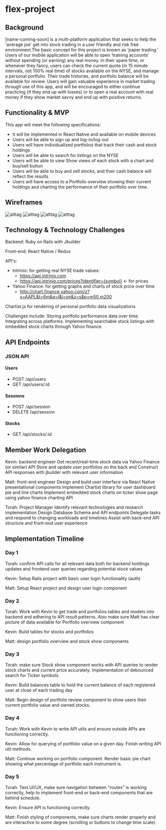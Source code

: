 # flex-project

## Background

[name-coming-soon] is a multi-platform application that seeks to help the 'average joe' get into stock trading in a user friendly and risk free environment.The basic concept for this project is known as ‘paper trading.’ Users of our mobile application will be able to open ‘training accounts’ without spending (or earning) any real money. In their spare time, or whenever they fancy, users can check the current quote (in 15 minute intervals, not 100% real time) of stocks available on the NYSE, and manage a personal portfolio. Their trade histories, and portfolio balance will be available for review. Users will gain valuable experience in market trading through use of this app, and will be encouraged to either continue practicing (if they end up with losses) or to open a real account with real money if they show market savvy and end up with positive returns.

## Functionality & MVP

This app will meet the following specifications:

* It will be implemented in React Native and available on mobile devices
* Users will be able to sign up and log-in/log-out
* Users will have individualized portfolios that track their cash and stock holdings
* Users will be able to search for listings on the NYSE
* Users will be able to view Show views of each stock with a chart and buy/sell button
* Users will be able to buy and sell stocks, and their cash balance will reflect the results
* Users will have access to a Portfolio overview showing their current holdings and charting the performance of their portfolio over time.

## Wireframes

![alttag](./wireframes/sign-up.png)
![alttag](./wireframes/portfolio-overview.png)
![alttag](./wireframes/portfolio-review.png)
![alttag](./wireframes/stock-show.png)

## Technology & Technology Challenges

Backend: Ruby on Rails with Jbuilder

Front-end: React Native / Redux

API's:
* Intrinio: for getting real NYSE trade values:
  * https://api.intrinio.com
  * https://api.intrinio.com/prices?identifier={symbol} <- for prices
* Yahoo Finance: for getting graphs and charts of stock price over time
  * http://chart.finance.yahoo.com/z?s=AAPL&t=6m&q=l&l=on&z=s&p=m50,m200


Chartist.js for rendering of personal portfolio data visualizations

Challenges include:
Storing portfolio performance data over time.
Integrating across platforms.
Implementing searchable stock listings with embedded stock charts through Yahoo finance.

## API Endpoints

### JSON API

#### Users
  * POST /api/users
  * GET /api/users/:id

#### Sessions
  * POST /api/session
  * DELETE /api/session

#### Stocks
  * GET /api/stocks/:id



## Member Work Delegation

Kevin: backend engineer
Get recent/real-time stock data via Yahoo Finance (or similar) API
Store and update user portfolios on the back end
Construct API responses with jbuilder with relevant user information

Matt: front-end engineer
Design and build user interface via React Native presentational components
Implement Chartist library for user dashboard pie and line charts
Implement embedded stock charts on ticker show page using yahoo finance charting API

Torah: Project Manager
Identify relevant technologies and research implementation
Design Database Schema and API endpoints
Delegate tasks and respond to changing workloads and timelines
Assist with back-end API structure and front-end user experience

## Implementation Timeline

### Day 1
Torah: confirm API calls for all relevant data both for backend holdings updates and frontend user queries regarding potential stock values

Kevin:  Setup Rails project with basic user login functionality (auth)

Matt: Setup React project and design user login component

### Day 2
Torah: Work with Kevin to get trade and portfolios tables and models into backend and adhering to API result patterns. Also make sure Matt has clear picture of data available for Portfolio overview component

Kevin: Build tables for stocks and portfolios

Matt: design portfolio overview and stock show components

### Day 3
Torah: make sure Stock show component works with API queries to render stock charts and current price accurately. Implementation of debounced search for Ticker symbols.

Kevin: Build balances table to hold the current balance of each registered user at close of each trading day

Matt: Begin design of portfolio review component to show users their current portfolio value and owned stocks.

### Day 4
Torah: Work with Kevin to write API utils and ensure outside APIs are functioning correctly.

Kevin: Allow for querying of portfolio value on a given day. Finish writing API util methods.

Matt: Continue working on portfolio component. Render basic pie chart showing what percentage of portfolio each instrument is.

### Day 5
Torah: Text UI/UX, make sure navigation between “routes” is working correctly, help to implement front-end or back-end components that are behind schedule.

Kevin: Ensure API is functioning correctly.

Matt: Finish styling of components, make sure charts render properly and are interactive to some degree (scrolling or buttons to change time scale).
